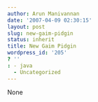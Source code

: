 ```yaml
---
author: Arun Manivannan
date: '2007-04-09 02:30:15'
layout: post
slug: new-gaim-pidgin
status: inherit
title: New Gaim Pidgin
wordpress_id: '205'
? ''
: - java
  - Uncategorized
---
```


None

